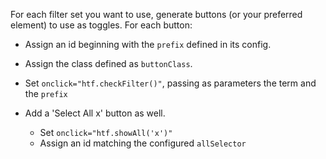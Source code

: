 For each filter set you want to use, generate buttons (or your preferred element) to use as toggles. For each button:

- Assign an id beginning with the `prefix` defined in its config. 

- Assign the class defined as `buttonClass`.

- Set `onclick="htf.checkFilter()"`, passing as parameters the term and the `prefix`

- Add a 'Select All x' button as well. 
  - Set `onclick="htf.showAll('x')"`
  - Assign an id matching the configured `allSelector`

